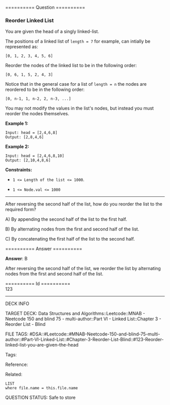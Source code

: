 ========== Question ==========  

### Reorder Linked List

You are given the head of a singly linked-list.

The positions of a linked list of `length = 7` for example, can intially be represented as:

`[0, 1, 2, 3, 4, 5, 6]`

Reorder the nodes of the linked list to be in the following order:

`[0, 6, 1, 5, 2, 4, 3]`

Notice that in the general case for a list of `length = n` the nodes are reordered to be in the following order:

`[0, n-1, 1, n-2, 2, n-3, ...]`

You may not modify the values in the list's nodes, but instead you must reorder the nodes themselves.

**Example 1:**

```
Input: head = [2,4,6,8]
Output: [2,8,4,6]
```

**Example 2:**

```
Input: head = [2,4,6,8,10]
Output: [2,10,4,8,6]
```

**Constraints:**

-   `1 <= Length of the list <= 1000`.

-   `1 <= Node.val <= 1000`

---

After reversing the second half of the list, how do you reorder the list to the required form?

A) By appending the second half of the list to the first half.

B) By alternating nodes from the first and second half of the list.

C) By concatenating the first half of the list to the second half.  

========== Answer ==========  

**Answer**: B

After reversing the second half of the list, we reorder the list by alternating nodes from the first and second half of the list.

========== Id ==========  
123

---

DECK INFO

TARGET DECK: Data Structures and Algorithms::Leetcode::MNAB - Neetcode 150 and blind 75 - multi-author::Part VI - Linked List::Chapter 3 - Reorder List - Blind

FILE TAGS: #DSA::#Leetcode::#MNAB-Neetcode-150-and-blind-75-multi-author::#Part-VI-Linked-List::#Chapter-3-Reorder-List-Blind::#123-Reorder-linked-list-you-are-given-the-head

Tags:

Reference:

Related:

```dataview
LIST
where file.name = this.file.name
```

QUESTION STATUS: Safe to store
